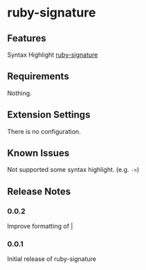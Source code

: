 # ruby-signature

## Features

Syntax Highlight [ruby-signature](https://github.com/ruby/ruby-signature)

## Requirements

Nothing.

## Extension Settings

There is no configuration.

## Known Issues

Not supported some syntax highlight. (e.g. `->`)

## Release Notes

### 0.0.2

Improve formatting of |

### 0.0.1

Initial release of ruby-signature
